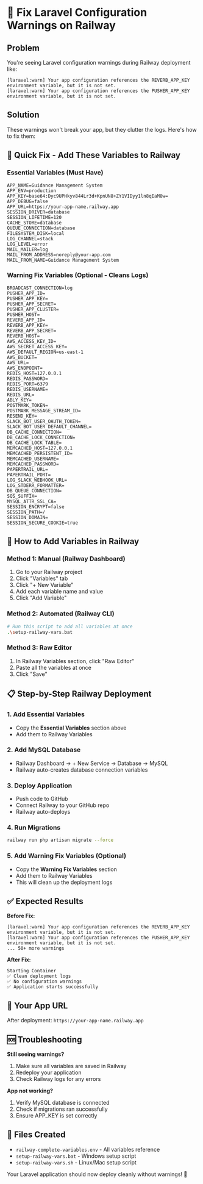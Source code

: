 # 🔧 Fix Laravel Configuration Warnings on Railway

## Problem
You're seeing Laravel configuration warnings during Railway deployment like:
```
[laravel:warn] Your app configuration references the REVERB_APP_KEY environment variable, but it is not set.
[laravel:warn] Your app configuration references the PUSHER_APP_KEY environment variable, but it is not set.
```

## Solution
These warnings won't break your app, but they clutter the logs. Here's how to fix them:

## 🚀 Quick Fix - Add These Variables to Railway

### **Essential Variables (Must Have)**
```
APP_NAME=Guidance Management System
APP_ENV=production
APP_KEY=base64:Dyc9UPHkyv844Lr3d+KpnUN8+ZY1VIDyy1ln8qEaM8w=
APP_DEBUG=false
APP_URL=https://your-app-name.railway.app
SESSION_DRIVER=database
SESSION_LIFETIME=120
CACHE_STORE=database
QUEUE_CONNECTION=database
FILESYSTEM_DISK=local
LOG_CHANNEL=stack
LOG_LEVEL=error
MAIL_MAILER=log
MAIL_FROM_ADDRESS=noreply@your-app.com
MAIL_FROM_NAME=Guidance Management System
```

### **Warning Fix Variables (Optional - Cleans Logs)**
```
BROADCAST_CONNECTION=log
PUSHER_APP_ID=
PUSHER_APP_KEY=
PUSHER_APP_SECRET=
PUSHER_APP_CLUSTER=
PUSHER_HOST=
REVERB_APP_ID=
REVERB_APP_KEY=
REVERB_APP_SECRET=
REVERB_HOST=
AWS_ACCESS_KEY_ID=
AWS_SECRET_ACCESS_KEY=
AWS_DEFAULT_REGION=us-east-1
AWS_BUCKET=
AWS_URL=
AWS_ENDPOINT=
REDIS_HOST=127.0.0.1
REDIS_PASSWORD=
REDIS_PORT=6379
REDIS_USERNAME=
REDIS_URL=
ABLY_KEY=
POSTMARK_TOKEN=
POSTMARK_MESSAGE_STREAM_ID=
RESEND_KEY=
SLACK_BOT_USER_OAUTH_TOKEN=
SLACK_BOT_USER_DEFAULT_CHANNEL=
DB_CACHE_CONNECTION=
DB_CACHE_LOCK_CONNECTION=
DB_CACHE_LOCK_TABLE=
MEMCACHED_HOST=127.0.0.1
MEMCACHED_PERSISTENT_ID=
MEMCACHED_USERNAME=
MEMCACHED_PASSWORD=
PAPERTRAIL_URL=
PAPERTRAIL_PORT=
LOG_SLACK_WEBHOOK_URL=
LOG_STDERR_FORMATTER=
DB_QUEUE_CONNECTION=
SQS_SUFFIX=
MYSQL_ATTR_SSL_CA=
SESSION_ENCRYPT=false
SESSION_PATH=/
SESSION_DOMAIN=
SESSION_SECURE_COOKIE=true
```

## 🔄 How to Add Variables in Railway

### Method 1: Manual (Railway Dashboard)
1. Go to your Railway project
2. Click "Variables" tab
3. Click "+ New Variable"
4. Add each variable name and value
5. Click "Add Variable"

### Method 2: Automated (Railway CLI)
```bash
# Run this script to add all variables at once
.\setup-railway-vars.bat
```

### Method 3: Raw Editor
1. In Railway Variables section, click "Raw Editor"
2. Paste all the variables at once
3. Click "Save"

## 📋 Step-by-Step Railway Deployment

### 1. Add Essential Variables
- Copy the **Essential Variables** section above
- Add them to Railway Variables

### 2. Add MySQL Database
- Railway Dashboard → + New Service → Database → MySQL
- Railway auto-creates database connection variables

### 3. Deploy Application
- Push code to GitHub
- Connect Railway to your GitHub repo
- Railway auto-deploys

### 4. Run Migrations
```bash
railway run php artisan migrate --force
```

### 5. Add Warning Fix Variables (Optional)
- Copy the **Warning Fix Variables** section
- Add them to Railway Variables
- This will clean up the deployment logs

## ✅ Expected Results

**Before Fix:**
```
[laravel:warn] Your app configuration references the REVERB_APP_KEY environment variable, but it is not set.
[laravel:warn] Your app configuration references the PUSHER_APP_KEY environment variable, but it is not set.
... 50+ more warnings
```

**After Fix:**
```
Starting Container
✅ Clean deployment logs
✅ No configuration warnings
✅ Application starts successfully
```

## 🎯 Your App URL
After deployment: `https://your-app-name.railway.app`

## 🆘 Troubleshooting

**Still seeing warnings?**
1. Make sure all variables are saved in Railway
2. Redeploy your application
3. Check Railway logs for any errors

**App not working?**
1. Verify MySQL database is connected
2. Check if migrations ran successfully
3. Ensure APP_KEY is set correctly

## 📄 Files Created
- `railway-complete-variables.env` - All variables reference
- `setup-railway-vars.bat` - Windows setup script
- `setup-railway-vars.sh` - Linux/Mac setup script

Your Laravel application should now deploy cleanly without warnings! 🚀
